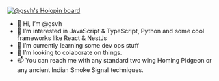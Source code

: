
[![@gsvh's Holopin board](https://holopin.io/api/user/board?user=gsvh)](https://holopin.io/@gsvh)


- 👋 Hi, I’m @gsvh
- 👀 I’m interested in JavaScript & TypeScript, Python and some cool frameworks like React & NestJs
- 🌱 I’m currently learning some dev ops stuff
- 💞️ I’m looking to colaborate on things.
- 📫 You can reach me with any standard two wing Homing Pidgeon or any ancient Indian Smoke Signal techniques.


